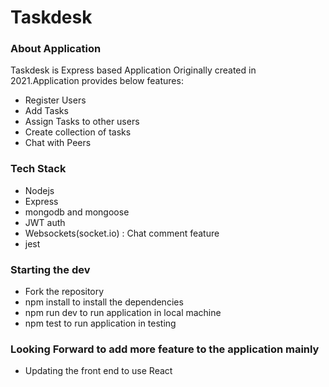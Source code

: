 <h1>Taskdesk</h1>

<h3>About Application</h3>
Taskdesk is Express based Application Originally created in 2021.Application provides below features:
<ul>
  <li>Register Users</li>
  <li>Add Tasks</li>
<li>Assign Tasks to other users</li>
<li>Create collection of tasks</li>
<li>Chat with Peers</li>
</ul>


<h3>Tech Stack</h3>
<ul>
  <li>Nodejs</li>
  <li>Express</li>
  <li>mongodb and mongoose</li>
  <li>JWT auth</li>
  <li>Websockets(socket.io) : Chat comment feature</li>
  <li>jest</li>
</ul>

### Starting the dev
- Fork the repository
- npm install to install the dependencies
- npm run dev to run application in local machine
- npm test to run application in testing

### Looking Forward to add more feature to the application mainly
- Updating the front end to use React
